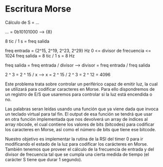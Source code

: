 # Escritura Morse

Cálculo de S = ...

... = 0b10101000 --> {8}

8 tic / 1 s = freq salida

freq entrada = {2^15, 2^19, 2^23, 2^29} Hz
0 <= divisor de frecuencia <= 1024
freq salida = 8 tic / 1 s = 8 Hz

freq salida = freq entrada / divisor -->
divisor = freq entrada / freq salida


2 ^ 3 = 2 ^ 15 / x --> x = 2 ^ 15 / 2 ^ 3 = 2 ^ 12 = 4096


Este problema trata sobre controlar un periférico capaz de emitir luz, la cual se utilizará para  codificar caracteres 
en Morse. 
Para ello dispondremos de un registro de E/S que usaremos para controlar si la luz está encendida o no.

Las palabras seran leídas usando una función que ya viene dada que invoca un teclado virtual para tal fin. 
El output de esa función se tendrá que usar en otra función implementada que nos devolverá un array de índices al array 
nbcode, el cual contiene los valores de bits (bitcodes) para codificar los caracteres en Morse, así como el número de 
bits que tiene ese bitcode.

Nuestro objetivo es implementar la rutina de la RSI del timer 0 para ir modificando el estado de la luz para codificar 
los carácteres en Morse. También tenemos que proveer el cálculo de la frecuencia de entrada y del divisor de frecuencia 
tal que se cumpla una cierta medida de tiempo (el carácter S tiene que durar 1 segundo).
